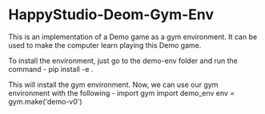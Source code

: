 # HappyStudio-Deom-Gym-Env
This is an implementation of a Demo game as a gym environment. It can be used to make the computer learn playing this Demo game.




To install the environment, just go to the demo-env folder and run the command -
pip install -e .

This will install the gym environment. Now, we can use our gym environment with the following -
import gym
import demo_env
env = gym.make('demo-v0')
